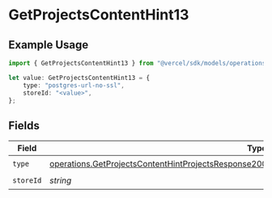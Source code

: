 # GetProjectsContentHint13

## Example Usage

```typescript
import { GetProjectsContentHint13 } from "@vercel/sdk/models/operations";

let value: GetProjectsContentHint13 = {
    type: "postgres-url-no-ssl",
    storeId: "<value>",
};
```

## Fields

| Field                                                                                                                                                                                                                | Type                                                                                                                                                                                                                 | Required                                                                                                                                                                                                             | Description                                                                                                                                                                                                          |
| -------------------------------------------------------------------------------------------------------------------------------------------------------------------------------------------------------------------- | -------------------------------------------------------------------------------------------------------------------------------------------------------------------------------------------------------------------- | -------------------------------------------------------------------------------------------------------------------------------------------------------------------------------------------------------------------- | -------------------------------------------------------------------------------------------------------------------------------------------------------------------------------------------------------------------- |
| `type`                                                                                                                                                                                                               | [operations.GetProjectsContentHintProjectsResponse200ApplicationJSONResponseBodyProjectsEnv13Type](../../models/operations/getprojectscontenthintprojectsresponse200applicationjsonresponsebodyprojectsenv13type.md) | :heavy_check_mark:                                                                                                                                                                                                   | N/A                                                                                                                                                                                                                  |
| `storeId`                                                                                                                                                                                                            | *string*                                                                                                                                                                                                             | :heavy_check_mark:                                                                                                                                                                                                   | N/A                                                                                                                                                                                                                  |